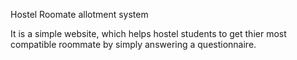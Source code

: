Hostel Roomate allotment system

It is a simple website, which helps hostel students to get thier most compatible roommate by simply answering a questionnaire.
